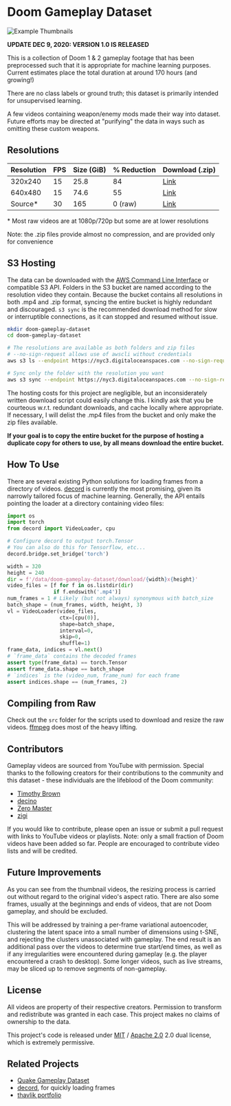 # Doom Gameplay Dataset
![Example Thumbnails](images/thumbnails.gif)

**UPDATE DEC 9, 2020: VERSION 1.0 IS RELEASED**

This is a collection of Doom 1 & 2 gameplay footage that has been preprocessed such that it is appropriate for machine learning purposes. Current estimates place the total duration at around 170 hours (and growing!)

There are no class labels or ground truth; this dataset is primarily intended for unsupervised learning.

A few videos containing weapon/enemy mods made their way into dataset. Future efforts may be directed at "purifying" the data in ways such as omitting these custom weapons.

## Resolutions

| Resolution      | FPS | Size (GiB) | % Reduction | Download (.zip)
| --------------- | --- | ---------- | ----------- | --------
| 320x240         | 15  | 25.8       | 84          | [Link](https://doom-gameplay-dataset.nyc3.digitaloceanspaces.com/320x240.zip)
| 640x480         | 15  | 74.6       | 55          | [Link](https://doom-gameplay-dataset.nyc3.digitaloceanspaces.com/640x480.zip)
| Source*         | 30  | 165        | 0 (raw)     | [Link](https://doom-gameplay-dataset.nyc3.digitaloceanspaces.com/raw.zip)

\* Most raw videos are at 1080p/720p but some are at lower resolutions

Note: the .zip files provide almost no compression, and are provided only for convenience

## S3 Hosting
The data can be downloaded with the [AWS Command Line Interface](https://aws.amazon.com/cli/) or compatible S3 API. Folders in the S3 bucket are named according to the resolution video they contain. Because the bucket contains all resolutions in both .mp4 and .zip format, syncing the entire bucket is highly redundant and discouraged. `s3 sync` is the recommended download method for slow or interruptible connections, as it can stopped and resumed without issue.

```bash
mkdir doom-gameplay-dataset
cd doom-gameplay-dataset

# The resolutions are available as both folders and zip files
# --no-sign-request allows use of awscli without credentials
aws s3 ls --endpoint https://nyc3.digitaloceanspaces.com --no-sign-request s3://doom-gameplay-dataset/

# Sync only the folder with the resolution you want
aws s3 sync --endpoint https://nyc3.digitaloceanspaces.com --no-sign-request s3://doom-gameplay-dataset/320x240 320x240
```

The hosting costs for this project are negligible, but an inconsiderately written download script could easily change this. I kindly ask that you be courteous w.r.t. redundant downloads, and cache locally where appropriate. If necessary, I will delist the .mp4 files from the bucket and only make the zip files available.

**If your goal is to copy the entire bucket for the purpose of hosting a duplicate copy for others to use, by all means download the entire bucket.**

## How To Use
There are several existing Python solutions for loading frames from a directory of videos. [decord](https://github.com/dmlc/decord) is currently the most promising, given its narrowly tailored focus of machine learning. Generally, the API entails pointing the loader at a directory containing video files:
```python
import os
import torch
from decord import VideoLoader, cpu

# Configure decord to output torch.Tensor
# You can also do this for Tensorflow, etc...
decord.bridge.set_bridge('torch')

width = 320
height = 240
dir = f'/data/doom-gameplay-dataset/download/{width}x{height}'
video_files = [f for f in os.listdir(dir)
               if f.endswith('.mp4')]
num_frames = 1 # Likely (but not always) synonymous with batch_size
batch_shape = (num_frames, width, height, 3)
vl = VideoLoader(video_files,
                 ctx=[cpu(0)],
                 shape=batch_shape,
                 interval=0,
                 skip=0,
                 shuffle=1)
frame_data, indices = vl.next()
# `frame_data` contains the decoded frames
assert type(frame_data) == torch.Tensor
assert frame_data.shape == batch_shape
# `indices` is the (video_num, frame_num) for each frame
assert indices.shape == (num_frames, 2)
``` 

## Compiling from Raw
Check out the `src` folder for the scripts used to download and resize the raw videos. [ffmpeg](https://ffmpeg.org/) does most of the heavy lifting.

## Contributors
Gameplay videos are sourced from YouTube with permission. Special thanks to the following creators for their contributions to the community and this dataset - these individuals are the lifeblood of the Doom community:
- [Timothy Brown](https://www.youtube.com/user/mArt1And00m3r11339)
- [decino](https://www.youtube.com/c/decino)
- [Zero Master](https://www.youtube.com/channel/UCiVZWY9LmrJFOg3hWGjyBbw)
- [zigi](https://www.youtube.com/user/fibluzigi)

If you would like to contribute, please open an issue or submit a pull request with links to YouTube videos or playlists. Note: only a small fraction of Doom videos have been added so far. People are encouraged to contribute video lists and will be credited.

## Future Improvements
As you can see from the thumbnail videos, the resizing process is carried out without regard to the original video's aspect ratio. There are also some frames, usually at the beginnings and ends of videos, that are not Doom gameplay, and should be excluded.

This will be addressed by training a per-frame variational autoencoder, clustering the latent space into a small number of dimensions using t-SNE, and rejecting the clusters unassociated with gameplay. The end result is an additional pass over the videos to determine true start/end times, as well as if any irregularities were encountered during gameplay (e.g. the player encountered a crash to desktop). Some longer videos, such as live streams, may be sliced up to remove segments of non-gameplay.

## License
All videos are property of their respective creators. Permission to transform and redistribute was granted in each case. This project makes no claims of ownership to the data.

This project's code is released under [MIT](LICENSE-MIT) / [Apache 2.0](LICENSE-Apache) 2.0 dual license, which is extremely permissive.

## Related Projects
- [Quake Gameplay Dataset](https://github.com/thavlik/quake-gameplay-dataset)
- [decord](https://github.com/dmlc/decord), for quickly loading frames
- [thavlik portfolio](https://github.com/thavlik/machine-learning-portfolio)

